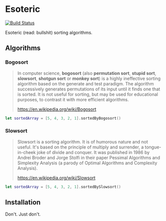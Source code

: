 # Esoteric
[![Build Status](https://travis-ci.org/jamescmartinez/Esoteric.svg?branch=master)](https://travis-ci.org/jamescmartinez/Esoteric)

Esoteric (read: bullshit) sorting algorithms.

## Algorithms

### Bogosort
> In computer science, **bogosort** (also **permutation sort**, **stupid sort**, **slowsort**, **shotgun sort** or **monkey sort**) is a highly ineffective sorting algorithm based on the generate and test paradigm. The algorithm successively generates permutations of its input until it finds one that is sorted. It is not useful for sorting, but may be used for educational purposes, to contrast it with more efficient algorithms.
>
> https://en.wikipedia.org/wiki/Bogosort
```swift
let sortedArray = [5, 4, 3, 2, 1].sortedByBogosort()
```

### Slowsort
> Slowsort is a sorting algorithm. It is of humorous nature and not useful. It's based on the principle of multiply and surrender, a tongue-in-cheek joke of divide and conquer. It was published in 1986 by Andrei Broder and Jorge Stolfi in their paper Pessimal Algorithms and Simplexity Analysis (a parody of Optimal Algorithms and Complexity Analysis).
>
> https://en.wikipedia.org/wiki/Slowsort
```swift
let sortedArray = [5, 4, 3, 2, 1].sortedBySlowsort()
```

## Installation

Don't. Just don't.

